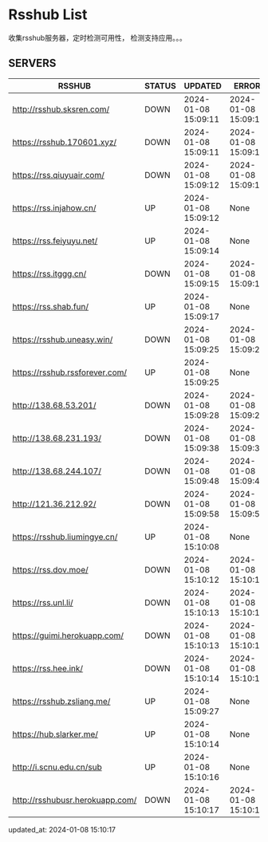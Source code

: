 # Rsshub List

收集rsshub服务器，定时检测可用性， 检测支持应用。。。


## SERVERS

|  RSSHUB   | STATUS  | UPDATED  | ERROR  | TWITTER |  
|  ----  | ----  | ----  | ----  | ---- |  
| http://rsshub.sksren.com/ | DOWN | 2024-01-08 15:09:11 | 2024-01-08 15:09:11 |  
| https://rsshub.170601.xyz/ | DOWN | 2024-01-08 15:09:11 | 2024-01-08 15:09:11 |  
| https://rss.qiuyuair.com/ | DOWN | 2024-01-08 15:09:12 | 2024-01-08 15:09:12 |  
| https://rss.injahow.cn/ | UP | 2024-01-08 15:09:12 | None ||  
| https://rss.feiyuyu.net/ | UP | 2024-01-08 15:09:14 | None ||  
| https://rss.itggg.cn/ | DOWN | 2024-01-08 15:09:15 | 2024-01-08 15:09:15 |  
| https://rss.shab.fun/ | UP | 2024-01-08 15:09:17 | None ||  
| https://rsshub.uneasy.win/ | DOWN | 2024-01-08 15:09:25 | 2024-01-08 15:09:25 |  
| https://rsshub.rssforever.com/ | UP | 2024-01-08 15:09:25 | None ||  
| http://138.68.53.201/ | DOWN | 2024-01-08 15:09:28 | 2024-01-08 15:09:28 |  
| http://138.68.231.193/ | DOWN | 2024-01-08 15:09:38 | 2024-01-08 15:09:38 |  
| http://138.68.244.107/ | DOWN | 2024-01-08 15:09:48 | 2024-01-08 15:09:48 |  
| http://121.36.212.92/ | DOWN | 2024-01-08 15:09:58 | 2024-01-08 15:09:58 |  
| https://rsshub.liumingye.cn/ | UP | 2024-01-08 15:10:08 | None ||  
| https://rss.dov.moe/ | DOWN | 2024-01-08 15:10:12 | 2024-01-08 15:10:12 |  
| https://rss.unl.li/ | DOWN | 2024-01-08 15:10:13 | 2024-01-08 15:10:13 |  
| https://guimi.herokuapp.com/ | DOWN | 2024-01-08 15:10:13 | 2024-01-08 15:10:13 |  
| https://rss.hee.ink/ | DOWN | 2024-01-08 15:10:14 | 2024-01-08 15:10:14 |  
| https://rsshub.zsliang.me/ | UP | 2024-01-08 15:09:27 | None |OK|  
| https://hub.slarker.me/ | UP | 2024-01-08 15:10:14 | None ||  
| http://i.scnu.edu.cn/sub | UP | 2024-01-08 15:10:16 | None ||  
| http://rsshubusr.herokuapp.com/ | DOWN | 2024-01-08 15:10:17 | 2024-01-08 15:10:17 |  
  

updated_at: 2024-01-08 15:10:17  
